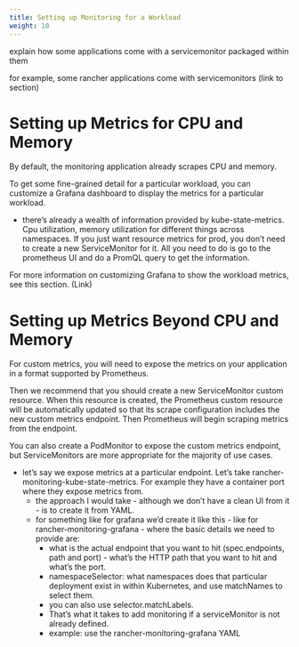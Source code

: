 ```yaml
---
title: Setting up Monitoring for a Workload
weight: 10
---
```


explain how some applications come with a servicemonitor packaged within them

for example, some rancher applications come with servicemonitors (link to section)

# Setting up Metrics for CPU and Memory
By default, the monitoring application already scrapes CPU and memory.

To get some fine-grained detail for a particular workload, you can customize a Grafana dashboard to display the metrics for a particular workload.

- there’s already a wealth of information provided by kube-state-metrics. Cpu utilization, memory utilization for different things across namespaces. If you just want resource metrics for prod, you don’t need to create a new ServiceMonitor for it. All you need to do is go to the prometheus UI and do a PromQL query to get the information.

For more information on customizing Grafana to show the workload metrics, see this section. (Link)


# Setting up Metrics Beyond CPU and Memory
For custom metrics, you will need to expose the metrics on your application in a format supported by Prometheus.

Then we recommend that you should create a new ServiceMonitor custom resource. When this resource is created, the Prometheus custom resource will be automatically updated so that its scrape configuration includes the new custom metrics endpoint. Then Prometheus will begin scraping metrics from the endpoint.

You can also create a PodMonitor to expose the custom metrics endpoint, but ServiceMonitors are more appropriate for the majority of use cases.

- let’s say we expose metrics at a particular endpoint. Let’s take rancher-monitoring-kube-state-metrics. For example they have a container port where they expose metrics from. 
	- the approach I would take - although we don’t have a clean UI from it - is to create it from YAML.
	- for something like for grafana we’d create it like this - like for rancher-monitoring-grafana - where the basic details we need to provide are:
		- what is the actual endpoint that you want to hit (spec.endpoints, path and port) - what’s the HTTP path that you want to hit and what’s the port.
		- namespaceSelector: what namespaces does that particular deployment exist in within Kubernetes, and use matchNames to select them.
		- you can also use selector.matchLabels.
		- That’s what it takes to add monitoring if a serviceMonitor is not already defined.
		- example: use the rancher-monitoring-grafana YAML